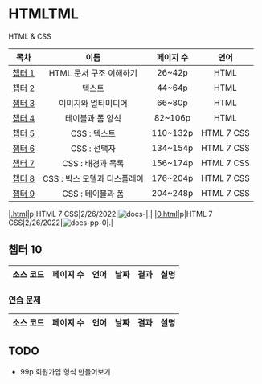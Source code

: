 # HTMLTML
HTML & CSS

|목차|이름|페이지 수|언어|
|:---:|:---:|:---:|:---:|
|[챕터 1](../../../tree/main/HTMLTML/cahp1)|HTML 문서 구조 이해하기|26~42p|HTML|
|[챕터 2](../../../tree/main/HTMLTML/cahp2)|텍스트|44~64p|HTML|
|[챕터 3](../../../tree/main/HTMLTML/caph3)|이미지와 멀티미디어|66~80p|HTML|
|[챕터 4](../../../tree/main/HTMLTML/caph4)|테이블과 폼 양식|82~106p|HTML|
|[챕터 5](../../../tree/main/HTMLTML/caph5)|CSS : 텍스트|110~132p|HTML 7 CSS|
|[챕터 6](../../../tree/main/HTMLTML/caph6)|CSS : 선택자|134~154p|HTML 7 CSS|
|[챕터 7](../../../tree/main/HTMLTML/caph7)|CSS : 배경과 목록|156~174p|HTML 7 CSS|
|[챕터 8](../../../tree/main/HTMLTML/caph8)|CSS : 박스 모델과 디스플레이|176~204p|HTML 7 CSS|
|[챕터 9](../../../tree/main/HTMLTML/caph9)|CSS : 테이블과 폼|204~248p|HTML 7 CSS|

|[.html](../caph9/.html)|p|HTML 7 CSS|2/26/2022|![docs-](../caph9/docs/.jpg)|.|
|[0.html](../caph9/pp/0.html)|p|HTML 7 CSS|2/26/2022|![docs-pp-0](../caph9/docs/pp-0.jpg)|.|

## 챕터 10
|소스 코드|페이지 수|언어|날짜|결과|설명|
|:---:|:---:|:---:|:---:|:---:|:---:|

### [연습 문제](../../../../tree/main/HTMLTML/caph10/pp)
|소스 코드|페이지 수|언어|날짜|결과|설명|
|:---:|:---:|:---:|:---:|:---:|:---:|

## TODO
- 99p 회원가입 형식 만들어보기
